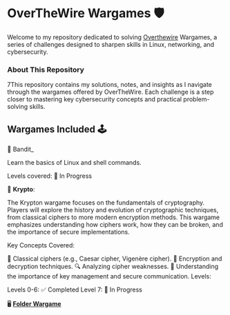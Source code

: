 # OverTheWire Wargames 🛡️

Welcome to my repository dedicated to solving [Overthewire](https://overthewire.org/wargames/) Wargames, a series of challenges designed to sharpen skills in Linux, networking, and cybersecurity.

### About This Repository

7This repository contains my solutions, notes, and insights as I navigate through the wargames offered by OverTheWire. Each challenge is a step closer to mastering key cybersecurity concepts and practical problem-solving skills.

## Wargames Included 🕹️ 

📌 Bandit_

Learn the basics of Linux and shell commands.

Levels covered: 🚧 In Progress

📌 **Krypto**:

The Krypton wargame focuses on the fundamentals of cryptography. Players will explore the history and evolution of cryptographic techniques, from classical ciphers to more modern encryption methods. This wargame emphasizes understanding how ciphers work, how they can be broken, and the importance of secure implementations.

Key Concepts Covered:

🧩 Classical ciphers (e.g., Caesar cipher, Vigenère cipher).
🔑 Encryption and decryption techniques.
🔍 Analyzing cipher weaknesses.
🚩 Understanding the importance of key management and secure communication.
Levels:

Levels 0-6: ✅ Completed
Level 7: 🚧 In Progress

🖥️ [**Folder Wargame**](https://github.com/Cristian5tarellas/Wargames/tree/main/Krypton)
